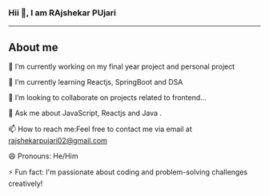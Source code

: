 ### Hii 👋, I am RAjshekar PUjari
-------
## About me
 🔭 I’m currently working on my final year project and personal project
 
 🌱 I’m currently learning Reactjs, SpringBoot and DSA
 
 👯 I’m looking to collaborate on  projects related to frontend...
 
 💬 Ask me about JavaScript, Reactjs and Java .  
 
 📫 How to reach me:Feel free to contact me via email at rajshekarpujari02@gmail.com
 
 😄 Pronouns: He/Him
 
 ⚡ Fun fact: I'm passionate about coding and problem-solving challenges creatively!
